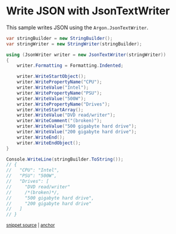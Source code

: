 # Write JSON with JsonTextWriter

This sample writes JSON using the `Argon.JsonTextWriter`.

<!-- snippet: WriteJsonWithJsonTextWriter -->
<a id='snippet-writejsonwithjsontextwriter'></a>
```cs
var stringBuilder = new StringBuilder();
var stringWriter = new StringWriter(stringBuilder);

using (JsonWriter writer = new JsonTextWriter(stringWriter))
{
    writer.Formatting = Formatting.Indented;

    writer.WriteStartObject();
    writer.WritePropertyName("CPU");
    writer.WriteValue("Intel");
    writer.WritePropertyName("PSU");
    writer.WriteValue("500W");
    writer.WritePropertyName("Drives");
    writer.WriteStartArray();
    writer.WriteValue("DVD read/writer");
    writer.WriteComment("(broken)");
    writer.WriteValue("500 gigabyte hard drive");
    writer.WriteValue("200 gigabyte hard drive");
    writer.WriteEnd();
    writer.WriteEndObject();
}

Console.WriteLine(stringBuilder.ToString());
// {
//   "CPU": "Intel",
//   "PSU": "500W",
//   "Drives": [
//     "DVD read/writer"
//     /*(broken)*/,
//     "500 gigabyte hard drive",
//     "200 gigabyte hard drive"
//   ]
// }
```
<sup><a href='/src/Tests/Documentation/Samples/Json/WriteJsonWithJsonTextWriter.cs#L32-L66' title='Snippet source file'>snippet source</a> | <a href='#snippet-writejsonwithjsontextwriter' title='Start of snippet'>anchor</a></sup>
<!-- endSnippet -->
